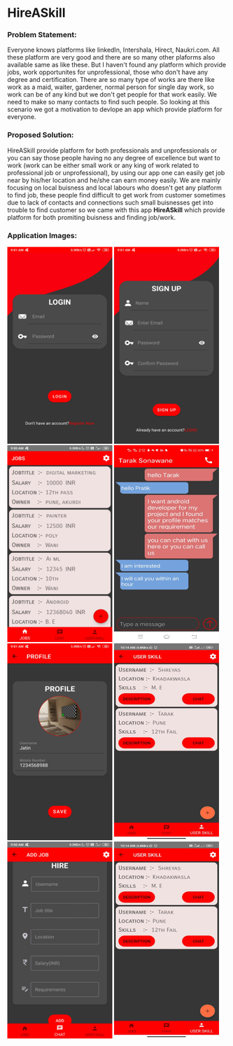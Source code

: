 # HireASkill

### Problem Statement:
Everyone knows platforms like linkedIn, Intershala, Hirect, Naukri.com. All these platform are very good and there are so many other plaforms also available same as like these. But I haven't found any platform which provide jobs, work opportunites for unprofessional, those who don't have any degree and certification. There are so many type of works are there like work as a maid, waiter, gardener, normal person for single day work, so work can be of any kind but we don't get people for that work easily. We need to make so many contacts to find such people. So looking at this scenario we got a motivation to devlope an app which provide platform for everyone.

### Proposed Solution:
HireASkill provide platform for both professionals and unprofessionals or you can say those people having no any degree of excellence but want to work (work can be either small work or any king of work related to professional job or unprofessional), by using our app one can easily get job near by his/her location and he/she can earn money easily. We are mainly focusing on local buisness and local labours who doesn't get any platform to find job, these people find difficult to get work from customer sometimes due to lack of contacts and connections such small buisnesses get into trouble to find customer so we came with this app <b> HireASkill</b> which provide platform for both promiting buisness and finding job/work.

### Application Images:  
                                                                              
<img src="images/LOGIN screen.jpg" width="240" height="450">                                  <img src="images/SIGNUP screen.jpg" width="240" height="450">
<img src="images/JOBS mentioned.jpg" width="240" height="450">                                 <img src="images/chat screen.jpeg" width="240" height="450">
<img src="images/profile.jpg" width="240" height="450">                                 <img src="images/myjobdata.jpeg" width="240" height="450">
<img src="images/job adding screen.jpg" width="240" height="450">                                  <img src="images/myjobdata.jpeg" width="240" height="450">
 
